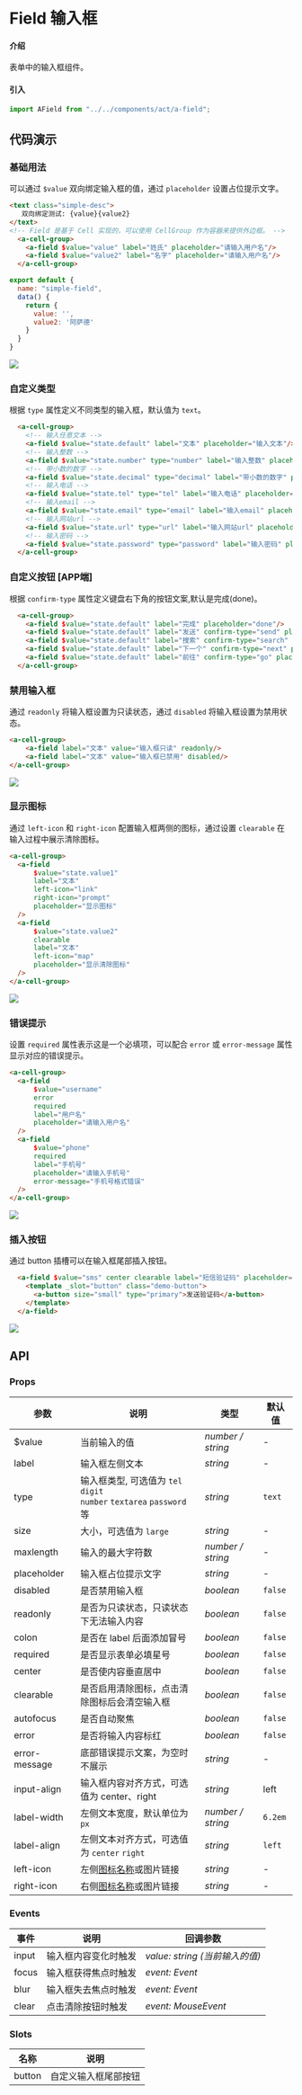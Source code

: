 
# Field 输入框

#### 介绍

表单中的输入框组件。

#### 引入

```js
import AField from "../../components/act/a-field";
```

## 代码演示

### 基础用法

可以通过  ` $value `  双向绑定输入框的值，通过  ` placeholder `  设置占位提示文字。

```html    
<text class="simple-desc">
   双向绑定测试: {value}{value2}
</text>
<!-- Field 是基于 Cell 实现的，可以使用 CellGroup 作为容器来提供外边框。 -->
  <a-cell-group>
    <a-field $value="value" label="姓氏" placeholder="请输入用户名"/>
    <a-field $value="value2" label="名字" placeholder="请输入用户名"/>
  </a-cell-group>
```

```js
export default {
  name: "simple-field",
  data() {
    return {
      value: '',
      value2: '阿萨德'
    }
  }
}
```

![](https://i.loli.net/2021/02/25/x8NXDqiK7kcPm9y.png)

### 自定义类型

根据 `type` 属性定义不同类型的输入框，默认值为 `text`。

```html
  <a-cell-group>
    <!-- 输入任意文本 -->
    <a-field $value="state.default" label="文本" placeholder="输入文本"/>
    <!-- 输入整数 -->
    <a-field $value="state.number" type="number" label="输入整数" placeholder="输入整数"/>
    <!-- 带小数的数字 -->
    <a-field $value="state.decimal" type="decimal" label="带小数的数字" placeholder="带小数的数字"/>
    <!-- 输入电话 -->
    <a-field $value="state.tel" type="tel" label="输入电话" placeholder="输入电话"/>
    <!-- 输入email -->
    <a-field $value="state.email" type="email" label="输入email" placeholder="输入email"/>
    <!-- 输入网站url -->
    <a-field $value="state.url" type="url" label="输入网站url" placeholder="输入网站url"/>
    <!-- 输入密码 -->
    <a-field $value="state.password" type="password" label="输入密码" placeholder="输入密码"/>
  </a-cell-group>
```

### 自定义按钮 [APP端]

根据  ` confirm-type `  属性定义键盘右下角的按钮文案,默认是完成(done)。

```html
  <a-cell-group>
    <a-field $value="state.default" label="完成" placeholder="done"/>
    <a-field $value="state.default" label="发送" confirm-type="send" placeholder="send"/>
    <a-field $value="state.default" label="搜索" confirm-type="search" placeholder="search"/>
    <a-field $value="state.default" label="下一个" confirm-type="next" placeholder="next"/>
    <a-field $value="state.default" label="前往" confirm-type="go" placeholder="go"/>
  </a-cell-group>
```

### 禁用输入框

通过 `readonly` 将输入框设置为只读状态，通过 `disabled` 将输入框设置为禁用状态。

```html
<a-cell-group>
    <a-field label="文本" value="输入框只读" readonly/>
    <a-field label="文本" value="输入框已禁用" disabled/>
</a-cell-group>
```

![](https://i.loli.net/2021/02/25/QShy9fRaECKxGgY.png)

### 显示图标

通过 `left-icon` 和 `right-icon` 配置输入框两侧的图标，通过设置 `clearable` 在输入过程中展示清除图标。

```html
<a-cell-group>
  <a-field
      $value="state.value1"
      label="文本"
      left-icon="link"
      right-icon="prompt"
      placeholder="显示图标"
  />
  <a-field
      $value="state.value2"
      clearable
      label="文本"
      left-icon="map"
      placeholder="显示清除图标"
  />
</a-cell-group>
```

![](https://i.loli.net/2021/02/25/DOHeiX1KCjG5hLx.png)

### 错误提示

设置 `required` 属性表示这是一个必填项，可以配合 `error` 或 `error-message` 属性显示对应的错误提示。

```html
<a-cell-group>
  <a-field
      $value="username"
      error
      required
      label="用户名"
      placeholder="请输入用户名"
  />
  <a-field
      $value="phone"
      required
      label="手机号"
      placeholder="请输入手机号"
      error-message="手机号格式错误"
  />
</a-cell-group>
```

![](https://i.loli.net/2021/02/25/aUGoYgEcQnKVJtw.png)

### 插入按钮

通过 button 插槽可以在输入框尾部插入按钮。

```html
  <a-field $value="sms" center clearable label="短信验证码" placeholder="请输入短信验证码">
    <template _slot="button" class="demo-button">
      <a-button size="small" type="primary">发送验证码</a-button>
    </template>
  </a-field>
```

![](https://i.loli.net/2021/02/25/RB9uVFaIjwdc2Wq.png)

## API

### Props

| 参数 | 说明 | 类型 | 默认值 |
| --- | --- | --- | --- |
| $value | 当前输入的值 | _number / string_ | - |
| label | 输入框左侧文本 | _string_ | - |
| type | 输入框类型, 可选值为 `tel` `digit`<br>`number` `textarea` `password` 等 | _string_ | `text` |
| size | 大小，可选值为 `large` | _string_ | - |
| maxlength | 输入的最大字符数 | _number / string_ | - |
| placeholder | 输入框占位提示文字 | _string_ | - |
| disabled | 是否禁用输入框 | _boolean_ | `false` |
| readonly | 是否为只读状态，只读状态下无法输入内容 | _boolean_ | `false` |
| colon | 是否在 label 后面添加冒号 | _boolean_ | `false` |
| required | 是否显示表单必填星号 | _boolean_ | `false` |
| center | 是否使内容垂直居中 | _boolean_ | `false` |
| clearable | 是否启用清除图标，点击清除图标后会清空输入框 | _boolean_ | `false` |
| autofocus | 是否自动聚焦  | _boolean_ | `false` |
| error | 是否将输入内容标红 | _boolean_ | `false` |
| error-message | 底部错误提示文案，为空时不展示 | _string_ | - |
| input-align | 输入框内容对齐方式，可选值为 center、right  | _string_  | left |
| label-width | 左侧文本宽度，默认单位为 `px` | _number / string_ | `6.2em` |
| label-align | 左侧文本对齐方式，可选值为 `center` `right` | _string_ | `left` |
| left-icon | 左侧[图标名称](#/zh-CN/icon)或图片链接 | _string_ | - |
| right-icon | 右侧[图标名称](#/zh-CN/icon)或图片链接 | _string_ | - |

### Events

| 事件               | 说明                 | 回调参数                       |
| ------------------ | -------------------- | ------------------------------ |
| input | 输入框内容变化时触发 | _value: string (当前输入的值)_ |
| focus              | 输入框获得焦点时触发 | _event: Event_                 |
| blur               | 输入框失去焦点时触发 | _event: Event_                 |
| clear              | 点击清除按钮时触发   | _event: MouseEvent_            |

### Slots

| 名称       | 说明                                                       |
| ---------- | ---------------------------------------------------------- |
| button     | 自定义输入框尾部按钮                                       |
